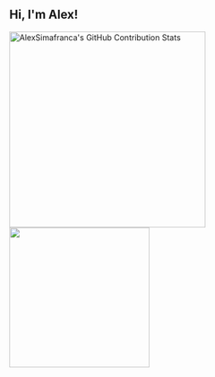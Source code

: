 ## Hi, I'm Alex!

<img align="left" width="350px" alt="AlexSimafranca's GitHub Contribution Stats" src="https://github-readme-stats-sigma-three-28.vercel.app/api?username=AlexSimafranca&count_private=true&show_icons=true&show=reviews&hide=stars,issues&hide_rank=true" />
<img align="left" width="250px" lt="AlexSimafranca's GitHub Language Stats" src="https://github-readme-stats-sigma-three-28.vercel.app/api/top-langs/?username=AlexSimafranca&count_private=true&layout=compact&langs_count=8" />

<!--
**AlexSimafranca/alexsimafranca** is a ✨ _special_ ✨ repository because its `README.md` (this file) appears on your GitHub profile.

Here are some ideas to get you started:

- 🔭 I’m currently working on ...
- 🌱 I’m currently learning ...
- 👯 I’m looking to collaborate on ...
- 🤔 I’m looking for help with ...
- 💬 Ask me about ...
- 📫 How to reach me: ...
- 😄 Pronouns: ...
- ⚡ Fun fact: ...
-->
